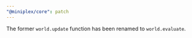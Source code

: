 ```yaml
---
"@miniplex/core": patch
---
```


The former `world.update` function has been renamed to `world.evaluate`.
